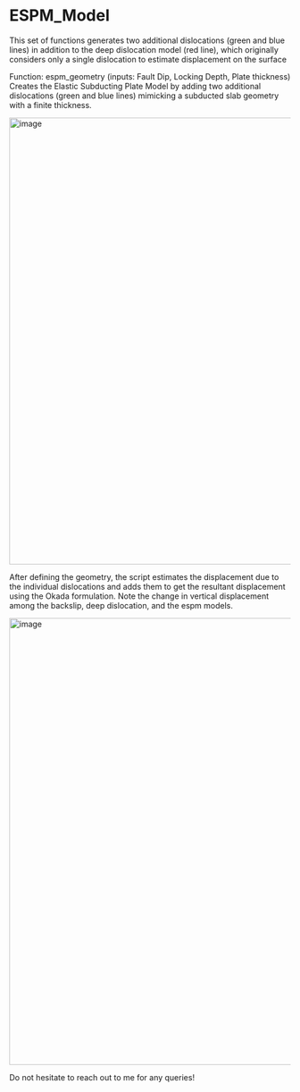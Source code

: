 # ESPM_Model
This set of functions generates two additional dislocations (green and blue lines) in addition to the deep dislocation model (red line), which originally considers only a single dislocation to estimate displacement on the surface


Function: espm_geometry (inputs: Fault Dip, Locking Depth, Plate thickness)
Creates the Elastic Subducting Plate Model by adding two additional dislocations (green and blue lines) mimicking a subducted slab geometry with a finite thickness.


<img width="800" alt="image" src="https://github.com/user-attachments/assets/0f2c8630-36c5-4a47-bab6-9a61905b835d" />



After defining the geometry, the script estimates the  displacement due to the individual dislocations and adds them to get the resultant displacement using the Okada formulation. Note the change in vertical displacement among the backslip, deep dislocation, and the espm models. 


<img width="800" alt="image" src="https://github.com/user-attachments/assets/1ebab48a-7202-4f6c-9785-e4989d771e05" />


Do not hesitate to reach out to me for any queries!
